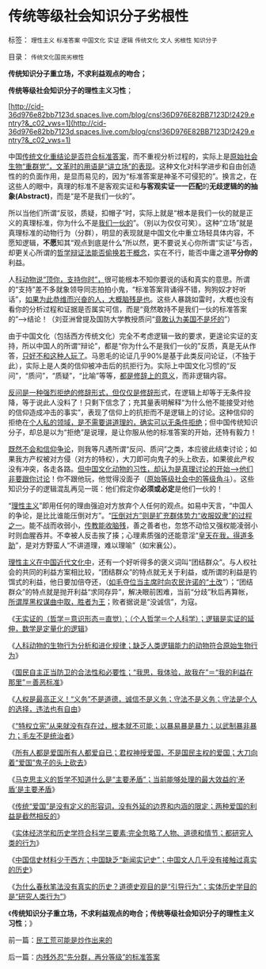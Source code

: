 # 传统等级社会知识分子劣根性

标签： `理性主义` `标准答案` `中国文化` `实证` `逻辑` `传统文化` `文人` `劣根性` `知识分子` 

目录： `传统文化国民劣根性`

**传统知识分子重立场，不求利益观点的吻合；**

**传统等级社会知识分子的理性主义习性**；

[http://cid-36d976e82bb7123d.spaces.live.com/blog/cns!36D976E82BB7123D!2429.entry?&_c02_vws=1](http://cid-36d976e82bb7123d.spaces.live.com/blog/cns!36D976E82BB7123D!2429.entry?&_c02_vws=1)

中国[传统文化重结论是否符合标准答案](../../../2010/10/19/个人主义无权威,意识形态都有“权威的标准答案”.md)，而不重视分析过程的，实际上是[原始社会生物“重群党”，文革时的用语是“讲立场”的表现](../../../2011/1/30/原始群居动物的人类行为.md)。这种文化对科学进步和自由创造性的的负面作用，是显而易见的，因为“标准答案是神圣不可侵犯的”。换言之，在这些人的眼中，真理的标准不是客观实证和**与客观实证一一匹配**的**无歧逻辑的的抽象(Abstract)**，而是“是不是我们一伙的”。



所以当他们所谓“反驳，质疑，扣帽子”时，实际上就是“根本是我们一伙的就是正义的真理标准，你为什么不是[我们一伙的](../../../2010/5/27/社会趋势，存在即合理.md)”。（别以为仅仅可笑）。这种“立场”就是真理标准的动物行为（分群），明显的表现就是中国文化中重立场轻具体内容，不愿知逻辑，**不愿**知其“观点到底是什么”所以然，更不要说关心你所谓“实证”与否，却更关心所谓的[哲学辩证法能否偷换若干概念](../../../2010/2/12/哲学是“岂有此理”的学问.md)，实在不行，能否中庸之道**平分你的**利益。

人[科动物说“顶你，支持你时”，](../../../2009/6/29/真假潜伏,众fans难调，唯我本色.md)很可能根本不知你要说的话和真实的意思。所谓的“支持”差不多就象领导同志拍拍小鬼，“标准答案背诵得不错，狗狗奴才好听话”，[如果为此恭维而兴奋的人，大概脑残是也](../../../2010/1/13/“人性”的份量超越一切意识形态.md)。这些人暴跳如雷时，大概也没有看你的分析过程和证据是否属实可信，而是“竟然敢持不是我们一伙的标准答案的”——>结论！（刘亚洲曾提及国防大学教授质问“[竟敢认为美国不是坏的](../../../2011/1/5/为什么美国不愿意征服全世界？美国人的本性；.md)”）

由于中国文化（包括西方传统文化）完全不考虑逻辑一致的要求，更遑论实证的支持，所以中国人的所谓“辩论”，都是“你为什么不是我们一伙的”反质，真是无从作答，[只好不和这种人玩了](../../../2009/6/10/骂行为，“不跟你玩”的成人版.md)。马恩毛的论证几乎90%是基于此类反问论证，（不独于此），实际上是人类的信仰被冲击后的抗拒行为。实际上中国文化习惯的“反问”，“质问”，“质疑”，“比喻”等等，[都是修辞上的意义](../../../2010/10/16/汉语是修辞表意语言，最适合道德口水仗.md)，而非逻辑内容。



[反问是一种强烈拒绝的修辞形式，但仅仅是修辞形](../../../2010/10/16/汉语是修辞表意语言，最适合道德口水仗.md)式，在逻辑上却等于无条件投降，等于说此人没料了！只剩下信念了；充其量表明解释“为什么他不能接受对他的信仰造成冲击的事实”，表现了信仰上的抗拒而不是逻辑上的讨论。这种信仰的拒绝在[个人私的领域，是不需要讲道理的，确实可以无条件拒绝](http://darthvad.blog.163.com/blog/static/53399470201062905157718/)；但中国传统知识分子，却总是以为“拒绝”是说理，是让你服从他的标准答案的开始，还特有毅力！

[既然不会和信仰争论](../../../2009/12/14/和猪打架，和信念争论（不是信仰）.md)，则我等凡遇所谓“反问、质问”之类，本应彼此结束讨论；如果我方产权被对方侵（对方的特权），大刀即可向鬼子的头上砍去，如果彼此产权没有冲突，各走各路。[但中国文化动物的习性，却认为是真理讨论的开始——>他们非要跟你讨论](../../../2009/11/16/当绝对的真理标准失效后“真理越辩越明”？.md)！你不跟他玩，他觉得没面子（[原始等级社会中的等级角斗](../../../2011/1/30/狼的斗牙和狗的斗嘴.md)）。这些知识分子的逻辑混乱再见一斑：他们假定你**必须或必定**是他们一伙的！

“[理性主义](../../../2010/5/28/理性主义哲学信仰讨论集.md)”即用任何的理由强迫对方放弃个人任何的观点。如易中天言，“中国人的争论，是比比谁能压倒对方”。“[压倒对方”则是扩充群体势力“收服奴隶”的过程之一](../../../2009/12/5/需要讲政治的社会和不需要讲政治的公民.md)。能不战而收弱小，[传教能收脑残](../../../2009/6/14/西教信仰人士不应以传教为目的参与中国政治生活.md)，善之善者也，忽悠不动恰又强权能凌弱小时则血腥吞并。不幸被人反击挨了揍；心理素质强的还能意淫“[皇天在我，得道多助](../../../2009/12/13/“得道多助，失道寡助”.md)”，是对方野蛮人“不讲道理，难以理喻”（如宋襄公）。

[理性主义在中国近代文化中](../../../2010/6/22/中国仍是一个理性主义的社会.md)，还有一个好听得多的褒义词叫“团结群众”。与人权社会的共同的利益方案相比较，“团结群众”的特点就无关于利益，或所谓的利益是钓饵式的利益，他日要加倍夺还，（[如毛夺位当主席时向农民许诺的“土改](../../../2010/2/21/小农意识是中国农村的灾星.md)”）；“团结群众”的特点就是抛开利益“求同存异”，解决眼前困难，当前“分歧”秋后再算帐，[所谓厚黑权谋曲中取，胜者为王](http://darthvad.blog.sohu.com/132380956.html)；败者据说是“没诚信”，为寇。

《[无实证的（哲学＝意识形态＝直觉）；（个人哲学＝个人科学）；逻辑是实证的延伸，数学是定量化的逻辑](../../../2011/2/3/逻辑是实证的延伸方式，数学是定量化的逻辑.md)》

《[人科动物的生物行为分析和进化规律；缺乏人类逻辑能力的动物符合原始生物行为](../../../2011/2/3/人科动物的生物行为分析和进化规律.md)》

《[国民自主正当防卫的合法性和必要性；“我思，我体验，故我在”＝“我的利益在那里”＝善恶标准](../../../2011/2/6/正当防卫合法性及温驯的林语堂动物.md)》

《[人权是最高正义！“义务”不是道德，诚信不是义务；守法不是义务；守法是个人的选择，违法也有自由](../../../2011/2/6/人权法治的汰恶留善“恶法能除”.md)》

《[“特权立宪”从来就没有存在过，根本就不可能；以暴易暴是暴力；以武制暴非暴力；毛左不是统治者](../../../2011/2/6/以暴易暴是暴力；以武制暴非暴力.md)》

《[所有人都是爱国所有人都爱自已；君权神授爱国，不是国民主权的爱国；大刀向着“爱国”鬼子的头上砍去](../../../2011/2/7/大刀向着鬼子们的头上砍去！.md)》

《[马克思主义的哲学不知道什么是“主要矛盾”；当前能够处理的最大效益的‘矛盾’是主要矛盾](../../../2011/2/7/脑残革命家不明白“主要矛盾”.md)》

《[传统“爱国”是没有定义的形容词，没有外延的边界和内涵的限定；两种爱国的利益是截然相反的](../../../2011/2/7/君权神授的爱国和国民社会的公德.md)》

《[实体经济学和历史学符合科学三要素;完全忽略了人物、道德和情节；都研究人类的行为](../../../2011/2/16/实体经济学和历史学都是研究人类行为的科学.md)》

《[中国信史材料少于西方；中国缺乏“新闻实记史”；中国文人几乎没有接触过真实的历史](../../../2011/2/16/中国文人几乎没有接触过真实的历史.md)》

《[为什么春秋笔法没有真实的历史？道德史观目的是“引导行为”；实体历史学目的是“研究人类行为”](../../../2011/2/16/诱导行为的道德史和行为分析的历史科学.md)》

《**传统知识分子重立场，不求利益观点的吻合；传统等级社会知识分子的理性主义习性**；》

前一篇：[民工荒可能是炒作出来的](../../../2011/2/17/民工荒可能是炒作出来的.md)

后一篇：[内残外忍“先分群，再分等级”的标准答案](../../../2011/2/17/内残外忍“先分群，再分等级”的标准答案.md)